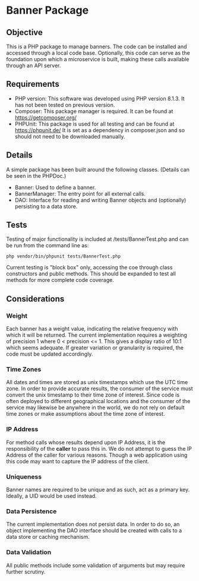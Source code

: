 # Banner Package

## Objective
This is a PHP package to manage banners. The code can be installed and accessed through a local code base. 
Optionally, this code can serve as the foundation upon which a microservice is built, making these calls available
through an API server. 

## Requirements
- PHP version: This software was developed using PHP version 8.1.3. It has not been tested on previous version.
- Composer: This package manager is required. It can be found at https://getcomposer.org/
- PHPUnit: This package is used for all testing and can be found at https://phpunit.de/ It is set as a dependency in 
composer.json and so should not need to be downloaded manually. 

## Details
A simple package has been built around the following classes. (Details can be seen in the PHPDoc.)
- Banner: Used to define a banner.
- BannerManager: The entry point for all external calls.
- DAO: Interface for reading and writing Banner objects and (optionally) persisting to a data store.


## Tests
Testing of major functionality is included at /tests/BannerTest.php and can be run from the command line as:

`php vendor/bin/phpunit tests/BannerTest.php`

Current testing is "block box" only, accessing the coe through class constructors and public methods. This should be 
expanded to test all methods for more complete code coverage.

## Considerations
### Weight
Each banner has a weight value, indicating the relative frequency with which it will be returned. 
The current implementation requires a weighting of precision 1 where 0 < precision <= 1. This gives a display 
ratio of 10:1 which seems adequate. If greater variation or granularity is required, the code must be 
updated accordingly.

### Time Zones
All dates and times are stored as unix timestamps which use the UTC time zone. In order to provide accurate results, 
the consumer of the service must convert the unix timestamp to their time zone of interest. Since code is often 
deployed to different geographical locations  and the consumer of the service may likewise be anywhere in the world, 
we do not rely on default time zones or make assumptions about the time zone of interest.

### IP Address
For method calls whose results depend upon IP Address, it is the responsibility of the **caller** to pass this in. 
We do not attempt to guess the IP Address of the caller for various reasons. Though a web application using this code
may want to capture the IP address of the client.

### Uniqueness
Banner names are required to be unique and as such, act as a primary key. Ideally, a UID would be used instead.

### Data Persistence
The current implementation does not persist data. In order to do so, an object implementing the DAO interface should be
created with calls to a data store or caching mechanism. 

### Data Validation
All public methods include some validation of arguments but may require further scrutiny.

